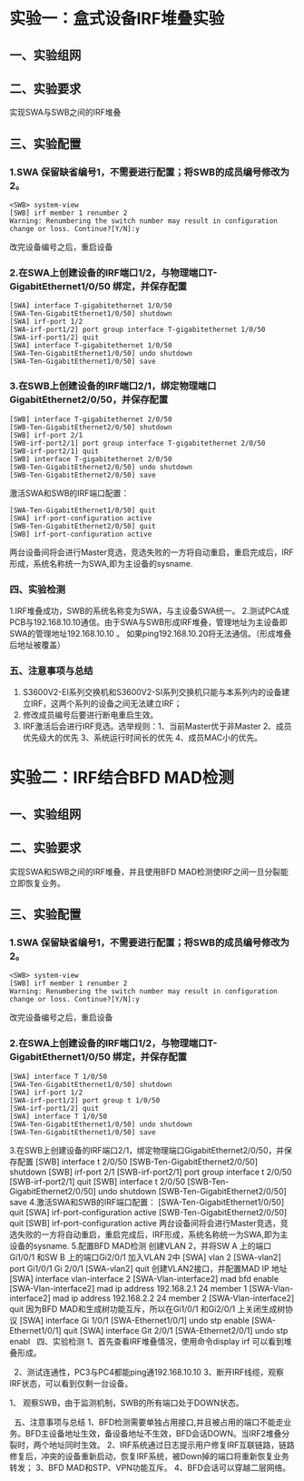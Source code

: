 # 实验一：盒式设备IRF堆叠实验
## 一、实验组网
## 二、实验要求
   实现SWA与SWB之间的IRF堆叠
## 三、实验配置
### 1.SWA 保留缺省编号1，不需要进行配置；将SWB的成员编号修改为2。
```
<SWB> system-view
[SWB] irf member 1 renumber 2
Warning: Renumbering the switch number may result in configuration change or loss. Continue?[Y/N]:y
```
改完设备编号之后，重启设备 
### 2.在SWA上创建设备的IRF端口1/2，与物理端口T-GigabitEthernet1/0/50 绑定，并保存配置
```
[SWA] interface T-gigabitethernet 1/0/50
[SWA-Ten-GigabitEthernet1/0/50] shutdown
[SWA] irf-port 1/2
[SWA-irf-port1/2] port group interface T-gigabitethernet 1/0/50
[SWA-irf-port1/2] quit
[SWA] interface T-gigabitethernet 1/0/50
[SWA-Ten-GigabitEthernet1/0/50] undo shutdown
[SWA-Ten-GigabitEthernet1/0/50] save
```
### 3.在SWB上创建设备的IRF端口2/1，绑定物理端口GigabitEthernet2/0/50，并保存配置
```
[SWB] interface T-gigabitethernet 2/0/50
[SWB-Ten-GigabitEthernet2/0/50] shutdown
[SWB] irf-port 2/1
[SWB-irf-port2/1] port group interface T-gigabitethernet 2/0/50
[SWB-irf-port2/1] quit
[SWB] interface T-gigabitethernet 2/0/50
[SWB-Ten-GigabitEthernet2/0/50] undo shutdown
[SWB-Ten-GigabitEthernet2/0/50] save
```
激活SWA和SWB的IRF端口配置：
```
[SWA-Ten-GigabitEthernet1/0/50] quit
[SWA] irf-port-configuration active
[SWB-Ten-GigabitEthernet2/0/50] quit
[SWB] irf-port-configuration active
```
两台设备间将会进行Master竞选，竞选失败的一方将自动重启，重启完成后，IRF形成，系统名称统一为SWA,即为主设备的sysname.
### 四、实验检测
1.IRF堆叠成功，SWB的系统名称变为SWA，与主设备SWA统一。
2.测试PCA或PCB与192.168.10.10通信。由于SWA与SWB形成IRF堆叠，管理地址为主设备即SWA的管理地址192.168.10.10 。
如果ping192.168.10.20将无法通信。（形成堆叠后地址被覆盖）
### 五、注意事项与总结
1. S3600V2-EI系列交换机和S3600V2-SI系列交换机只能与本系列内的设备建立IRF，这两个系列的设备之间无法建立IRF；
2. 修改成员编号后要进行断电重启生效。
3. IRF激活后会进行IRF竞选。选举规则：1、当前Master优于非Master 2、成员优先级大的优先 3、系统运行时间长的优先 
4、成员MAC小的优先。
	 
# 实验二：IRF结合BFD MAD检测
## 一、实验组网
	
## 二、实验要求
实现SWA和SWB之间的IRF堆叠，并且使用BFD MAD检测使IRF之间一旦分裂能立即恢复业务。
## 三、实验配置
### 1.SWA 保留缺省编号1，不需要进行配置；将SWB的成员编号修改为2。
```
<SWB> system-view
[SWB] irf member 1 renumber 2
Warning: Renumbering the switch number may result in configuration change or loss. Continue?[Y/N]:y
```
改完设备编号之后，重启设备 
### 2.在SWA上创建设备的IRF端口1/2，与物理端口T-GigabitEthernet1/0/50 绑定，并保存配置
	[SWA] interface T 1/0/50
	[SWA-Ten-GigabitEthernet1/0/50] shutdown
	[SWA] irf-port 1/2
	[SWA-irf-port1/2] port group t 1/0/50
	[SWA-irf-port1/2] quit
	[SWA] interface T 1/0/50
	[SWA-Ten-GigabitEthernet1/0/50] undo shutdown
	[SWA-Ten-GigabitEthernet1/0/50] save
3.在SWB上创建设备的IRF端口2/1，绑定物理端口GigabitEthernet2/0/50，并保存配置
	[SWB] interface t 2/0/50
	[SWB-Ten-GigabitEthernet2/0/50] shutdown
	[SWB] irf-port 2/1
	[SWB-irf-port2/1] port group interface t 2/0/50
	[SWB-irf-port2/1] quit
	[SWB] interface t 2/0/50
	[SWB-Ten-GigabitEthernet2/0/50] undo shutdown
	[SWB-Ten-GigabitEthernet2/0/50] save
4.激活SWA和SWB的IRF端口配置：
	[SWA-Ten-GigabitEthernet1/0/50] quit
	[SWA] irf-port-configuration active
	[SWB-Ten-GigabitEthernet2/0/50] quit
	[SWB] irf-port-configuration active
两台设备间将会进行Master竞选，竞选失败的一方将自动重启，重启完成后，IRF形成，系统名称统一为SWA,即为主设备的sysname.
5.配置BFD MAD检测
	创建VLAN 2，并将SW A 上的端口Gi1/0/1 和SW B 上的端口Gi2/0/1 加入VLAN 2中
	[SWA] vlan 2
	[SWA-vlan2] port Gi1/0/1 Gi 2/0/1
	[SWA-vlan2] quit
	创建VLAN2接口，并配置MAD IP 地址
	[SWA] interface vlan-interface 2
	[SWA-Vlan-interface2] mad bfd enable
	[SWA-Vlan-interface2] mad ip address 192.168.2.1 24 member 1
	[SWA-Vlan-interface2] mad ip address 192.168.2.2 24 member 2
	[SWA-Vlan-interface2] quit
	因为BFD MAD和生成树功能互斥，所以在Gi1/0/1 和Gi2/0/1 上关闭生成树协议
	[SWA] interface Gi 1/0/1
	[SWA-Ethernet1/0/1] undo stp enable
	[SWA-Ethernet1/0/1] quit
	[SWA] interface Git 2/0/1
	[SWA-Ethernet2/0/1] undo stp enabl
 
四、实验检测
1、首先查看IRF堆叠情况，使用命令display irf 可以看到堆叠形成。

 
2、测试连通性，PC3与PC4都能ping通192.168.10.10
3、断开IRF线缆，观察IRF状态，可以看到仅剩一台设备。

1、 观察SWB，由于监测机制，SWB的所有端口处于DOWN状态。
 

 
五、注意事项与总结
1、BFD检测需要单独占用接口,并且被占用的端口不能走业务。BFD主设备地址生效，备设备地址不生效，BFD会话DOWN。当IRF2堆叠分裂时，两个地址同时生效。
2、IRF系统通过日志提示用户修复IRF互联链路，链路修复后，冲突的设备重新启动，恢复IRF系统，被Down掉的端口将重新恢复业务转发；
3、BFD MAD和STP、VPN功能互斥。
4、BFD会话可以穿越二层网络。
	 
 
